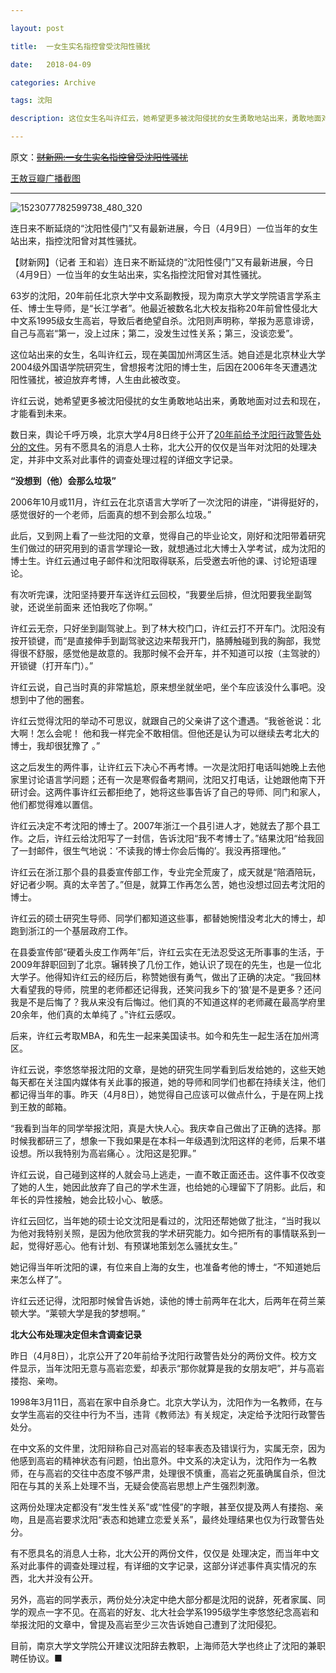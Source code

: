 ```yaml
---

layout: post

title:  一女生实名指控曾受沈阳性骚扰

date:   2018-04-09

categories: Archive

tags: 沈阳

description: 这位女生名叫许红云，她希望更多被沈阳侵扰的女生勇敢地站出来，勇敢地面对过去和现在，才能看到未来

---
```


原文：~~[财新网:一女生实名指控曾受沈阳性骚扰](http://china.caixin.com/2018-04-09/101231834.html)~~

[王敖豆瓣广播截图](https://www.douban.com/people/2011446/status/2141828634/)

---

![1523077782599738_480_320](https://i.imgur.com/GC6pGsC.jpg)

连日来不断延烧的“沈阳性侵门”又有最新进展，今日（4月9日）一位当年的女生站出来，指控沈阳曾对其性骚扰。

【财新网】（记者 王和岩）连日来不断延烧的“沈阳性侵门”又有最新进展，今日（4月9日）一位当年的女生站出来，实名指控沈阳曾对其性骚扰。


63岁的沈阳，20年前任北京大学中文系副教授，现为南京大学文学院语言学系主任、博士生导师，是“长江学者”。他最近被数名北大校友指称20年前曾性侵北大中文系1995级女生高岩，导致后者绝望自杀。沈阳则声明称，举报为恶意诽谤，自己与高岩“第一，没上过床；第二，没发生过性关系；第三，没谈恋爱”。

这位站出来的女生，名叫许红云，现在美国加州湾区生活。她自述是北京林业大学2004级外国语学院研究生，曾想报考沈阳的博士生，后因在2006年冬天遭遇沈阳性骚扰，被迫放弃考博，人生由此被改变。

许红云说，她希望更多被沈阳侵扰的女生勇敢地站出来，勇敢地面对过去和现在，才能看到未来。

数日来，舆论千呼万唤，北京大学4月8日终于公开了[20年前给予沈阳行政警告处分的文件](http://china.caixin.com/2018-04-08/101231582.html)。另有不愿具名的消息人士称，北大公开的仅仅是当年对沈阳的处理决定，并非中文系对此事件的调查处理过程的详细文字记录。

**“没想到（他）会那么垃圾”**

2006年10月或11月，许红云在北京语言大学听了一次沈阳的讲座，“讲得挺好的，感觉很好的一个老师，后面真的想不到会那么垃圾。”

此后，又到网上看了一些沈阳的文章，觉得自己的毕业论文，刚好和沈阳带着研究生们做过的研究用到的语言学理论一致，就想通过北大博士入学考试，成为沈阳的博士生。许红云通过电子邮件和沈阳取得联系，后受邀去听他的课、讨论短语理论。

有次听完课，沈阳坚持要开车送许红云回校，“我要坐后排，但沈阳要我坐副驾驶，还说坐前面来 还怕我吃了你啊。”

许红云无奈，只好坐到副驾驶上。到了林大校门口，许红云打不开车门。沈阳没有按开锁键，而“是直接伸手到副驾驶这边来帮我开门，胳膊触碰到我的胸部，我觉得很不舒服，感觉他是故意的。我那时候不会开车，并不知道可以按（主驾驶的）开锁键（打开车门）。”

许红云说，自己当时真的非常尴尬，原来想坐就坐吧，坐个车应该没什么事吧。没想到中了他的圈套。

许红云觉得沈阳的举动不可思议，就跟自己的父亲讲了这个遭遇。“我爸爸说：北大啊！怎么会呢！ 他和我一样完全不敢相信。但他还是认为可以继续去考北大的博士，我却很犹豫了 。”

这之后发生的两件事，让许红云下决心不再考博。一次是沈阳打电话叫她晚上去他家里讨论语言学问题；还有一次是寒假备考期间，沈阳又打电话，让她跟他南下开研讨会。这两件事许红云都拒绝了，她将这些事告诉了自己的导师、同门和家人，他们都觉得难以置信。

许红云决定不考沈阳的博士了。2007年浙江一个县引进人才，她就去了那个县工作。之后，许红云给沈阳写了一封信，告诉沈阳“我不考博士了。”结果沈阳“给我回了一封邮件，很生气地说：‘不读我的博士你会后悔的’。我没再搭理他。”

许红云在浙江那个县的县委宣传部工作，专业完全荒废了，成天就是“陪酒陪玩，好记者少啊。真的太辛苦了。”但是，就算工作再怎么苦，她也没想过回去考沈阳的博士。

许红云的硕士研究生导师、同学们都知道这些事，都替她惋惜没考北大的博士，却跑到浙江的一个基层政府工作。

在县委宣传部“硬着头皮工作两年”后，许红云实在无法忍受这无所事事的生活，于2009年辞职回到了北京。辗转换了几份工作，她认识了现在的先生，也是一位北大学子。他得知许红云的经历后，称赞她很有勇气，做出了正确的决定。“我回林大看望我的导师，院里的老师都还记得我，还笑问我乡下的‘狼’是不是更多？还问我是不是后悔了？我从来没有后悔过。他们真的不知道这样的老师藏在最高学府里20余年，他们真的太单纯了 。”许红云感叹。

后来，许红云考取MBA，和先生一起来美国读书。如今和先生一起生活在加州湾区。

许红云说，李悠悠举报沈阳的文章，是她的研究生同学看到后发给她的，这些天她每天都在关注国内媒体有关此事的报道，她的导师和同学们也都在持续关注，他们都记得当年的事。昨天（4月8日），她觉得自己应该可以做点什么，于是在网上找到王敖的邮箱。

“我看到当年的同学举报沈阳，真是大快人心。我庆幸自己做出了正确的选择。那时候我都研三了，想象一下我如果是在本科一年级遇到沈阳这样的老师，后果不堪设想。所以我特别为高岩痛心 。沈阳这是犯罪。”

许红云说，自己碰到这样的人就会马上逃走，一直不敢正面还击。这件事不仅改变了她的人生，她因此放弃了自己的学术生涯，也给她的心理留下了阴影。此后，和年长的异性接触，她会比较小心、敏感。

许红云回忆，当年她的硕士论文沈阳是看过的，沈阳还帮她做了批注，“当时我以为他对我特别关照，是因为他欣赏我的学术研究能力。如今把所有的事情联系到一起，觉得好恶心。他有计划、有预谋地策划怎么骚扰女生。”

她记得当年听沈阳的课，有位来自上海的女生，也准备考他的博士，“不知道她后来怎么样了”。

许红云还记得，沈阳那时候曾告诉她，读他的博士前两年在北大，后两年在荷兰莱顿大学。“莱顿大学是我的梦想啊。”

**北大公布处理决定但未含调查记录**

昨日（4月8日），北京公开了20年前给予沈阳行政警告处分的两份文件。校方文件显示，当年沈阳无意与高岩恋爱，却表示“那你就算是我的女朋友吧”，并与高岩搂抱、亲吻。

1998年3月11日，高岩在家中自杀身亡。北京大学认为，沈阳作为一名教师，在与女学生高岩的交往中行为不当，违背《教师法》有关规定，决定给予沈阳行政警告处分。

在中文系的文件里，沈阳辩称自己对高岩的轻率表态及错误行为，实属无奈，因为他感到高岩的精神状态有问题，怕出意外。中文系的决定认为，沈阳作为一名教师，在与高岩的交往中态度不够严肃，处理很不慎重，高岩之死虽确属自杀，但沈阳在与其的关系上处理不当，无疑会使高岩思想上产生强烈刺激。

这两份处理决定都没有“发生性关系”或“性侵”的字眼，甚至仅提及两人有搂抱、亲吻，且是高岩要求沈阳“表态和她建立恋爱关系”，最终处理结果也仅为行政警告处分。

有不愿具名的消息人士称，北大公开的两份文件，仅仅是 处理决定，而当年中文系对此事件的调查处理过程，有详细的文字记录，这部分详述事件真实情况的东西，北大并没有公开。

另外，高岩的同学表示，两份处分决定中绝大部分都是沈阳的说辞，死者家属、同学的观点一字不见。在高岩的好友、北大社会学系1995级学生李悠悠纪念高岩和举报沈阳的文章中，曾提及高岩至少三次告诉她自己遭到了沈阳侵犯。

目前，南京大学文学院公开建议沈阳辞去教职，上海师范大学也终止了沈阳的兼职聘任协议。■
